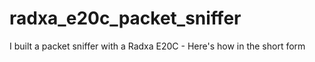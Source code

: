 # radxa_e20c_packet_sniffer
I built a packet sniffer with a Radxa E20C - Here's how in the short form
